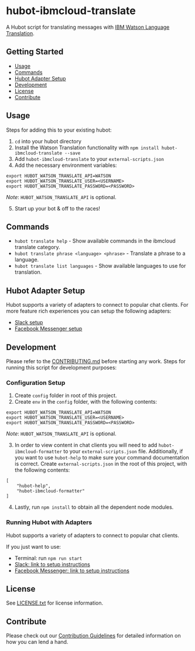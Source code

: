 # hubot-ibmcloud-translate

A Hubot script for translating messages with [IBM Watson Language Translation](https://console.ng.bluemix.net/catalog/services/language-translation/).

## Getting Started
* [Usage](#usage)
* [Commands](#commands)
* [Hubot Adapter Setup](#hubot-adapter-setup)
* [Development](#development)
* [License](#license)
* [Contribute](#contribute)

## Usage <a id="usage"></a>

Steps for adding this to your existing hubot:

1. `cd` into your hubot directory
2. Install the Watson Translation functionality with `npm install hubot-ibmcloud-translate --save`
3. Add `hubot-ibmcloud-translate` to your `external-scripts.json`
4. Add the necessary environment variables:
```
export HUBOT_WATSON_TRANSLATE_API=WATSON
export HUBOT_WATSON_TRANSLATE_USER=<USERNAME>
export HUBOT_WATSON_TRANSLATE_PASSWORD=<PASSWORD>
```
_Note_: `HUBOT_WATSON_TRANSLATE_API` is optional.

5. Start up your bot & off to the races!

## Commands <a id="commands"></a>
- `hubot translate help` - Show available commands in the ibmcloud translate category.
- `hubot translate phrase <language> <phrase>` - Translate a phrase to a language.
- `hubot translate list languages` - Show available languages to use for translation.

## Hubot Adapter Setup <a id="hubot-adapter-setup"></a>

Hubot supports a variety of adapters to connect to popular chat clients.  For more feature rich experiences you can setup the following adapters:
- [Slack setup](./docs/adapters/slack.md)
- [Facebook Messenger setup](./docs/adapters/facebook.md)

## Development <a id="development"></a>

Please refer to the [CONTRIBUTING.md](./CONTRIBUTING.md) before starting any work.  Steps for running this script for development purposes:

### Configuration Setup

1. Create `config` folder in root of this project.
2. Create `env` in the `config` folder, with the following contents:
```
export HUBOT_WATSON_TRANSLATE_API=WATSON
export HUBOT_WATSON_TRANSLATE_USER=<USERNAME>
export HUBOT_WATSON_TRANSLATE_PASSWORD=<PASSWORD>
```
_Note_: `HUBOT_WATSON_TRANSLATE_API` is optional.

3. In order to view content in chat clients you will need to add `hubot-ibmcloud-formatter` to your `external-scripts.json` file. Additionally, if you want to use `hubot-help` to make sure your command documentation is correct. Create `external-scripts.json` in the root of this project, with the following contents:
```
[
    "hubot-help",
    "hubot-ibmcloud-formatter"
]
```
4. Lastly, run `npm install` to obtain all the dependent node modules.

### Running Hubot with Adapters

Hubot supports a variety of adapters to connect to popular chat clients.

If you just want to use:
 - Terminal: run `npm run start`
 - [Slack: link to setup instructions](docs/adapters/slack.md)
 - [Facebook Messenger: link to setup instructions](docs/adapters/facebook.md)

## License <a id="license"></a>

See [LICENSE.txt](./LICENSE.txt) for license information.

## Contribute <a id="contribute"></a>

Please check out our [Contribution Guidelines](./CONTRIBUTING.md) for detailed information on how you can lend a hand.
